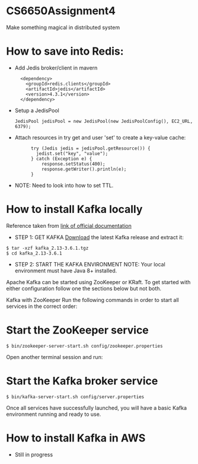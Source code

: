 # CS6650Assignment4
Make something magical in distributed system

# How to save into Redis:
- Add Jedis broker/client in mavern
  ```
    <dependency>
      <groupId>redis.clients</groupId>
      <artifactId>jedis</artifactId>
      <version>4.3.1</version>
    </dependency>
  ```
- Setup a JedisPool
  ```
  JedisPool jedisPool = new JedisPool(new JedisPoolConfig(), EC2_URL, 6379);
  ```
- Attach resources in try get and user 'set' to create a key-value cache:
  ```
        try (Jedis jedis = jedisPool.getResource()) {
          jedist.set("key", "value");
        } catch (Exception e) {
            response.setStatus(400);
            response.getWriter().println(e);
        }
  ```
- NOTE: Need to look into how to set TTL.

# How to install Kafka locally
Reference taken from [link of official documentation](https://kafka.apache.org/quickstart)

- STEP 1: GET KAFKA
[Download](https://www.apache.org/dyn/closer.cgi?path=/kafka/3.6.1/kafka_2.13-3.6.1.tgz) the latest Kafka release and extract it:

```shell
$ tar -xzf kafka_2.13-3.6.1.tgz
$ cd kafka_2.13-3.6.1
```

- STEP 2: START THE KAFKA ENVIRONMENT
NOTE: Your local environment must have Java 8+ installed.

Apache Kafka can be started using ZooKeeper or KRaft. To get started with either configuration follow one the sections below but not both.

Kafka with ZooKeeper
Run the following commands in order to start all services in the correct order:

# Start the ZooKeeper service
```shell
$ bin/zookeeper-server-start.sh config/zookeeper.properties
```
Open another terminal session and run:

# Start the Kafka broker service
```shell
$ bin/kafka-server-start.sh config/server.properties
```
Once all services have successfully launched, you will have a basic Kafka environment running and ready to use.


# How to install Kafka in AWS
- Still in progress
